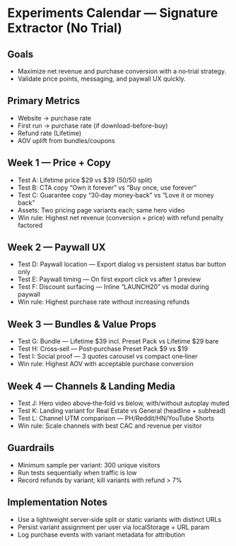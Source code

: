 # Experiments Calendar — Signature Extractor (No Trial)

## Goals
- Maximize net revenue and purchase conversion with a no‑trial strategy.
- Validate price points, messaging, and paywall UX quickly.

## Primary Metrics
- Website → purchase rate
- First run → purchase rate (if download-before-buy)
- Refund rate (Lifetime)
- AOV uplift from bundles/coupons

## Week 1 — Price + Copy
- Test A: Lifetime price $29 vs $39 (50/50 split)
- Test B: CTA copy “Own it forever” vs “Buy once, use forever”
- Test C: Guarantee copy “30‑day money‑back” vs “Love it or money back”
- Assets: Two pricing page variants each; same hero video
- Win rule: Highest net revenue (conversion × price) with refund penalty factored

## Week 2 — Paywall UX
- Test D: Paywall location — Export dialog vs persistent status bar button only
- Test E: Paywall timing — On first export click vs after 1 preview
- Test F: Discount surfacing — Inline “LAUNCH20” vs modal during paywall
- Win rule: Highest purchase rate without increasing refunds

## Week 3 — Bundles & Value Props
- Test G: Bundle — Lifetime $39 incl. Preset Pack vs Lifetime $29 bare
- Test H: Cross‑sell — Post‑purchase Preset Pack $9 vs $19
- Test I: Social proof — 3 quotes carousel vs compact one‑liner
- Win rule: Highest AOV with acceptable purchase conversion

## Week 4 — Channels & Landing Media
- Test J: Hero video above‑the‑fold vs below, with/without autoplay muted
- Test K: Landing variant for Real Estate vs General (headline + subhead)
- Test L: Channel UTM comparison — PH/Reddit/HN/YouTube Shorts
- Win rule: Scale channels with best CAC and revenue per visitor

## Guardrails
- Minimum sample per variant: 300 unique visitors
- Run tests sequentially when traffic is low
- Record refunds by variant; kill variants with refund > 7%

## Implementation Notes
- Use a lightweight server‑side split or static variants with distinct URLs
- Persist variant assignment per user via localStorage + URL param
- Log purchase events with variant metadata for attribution

